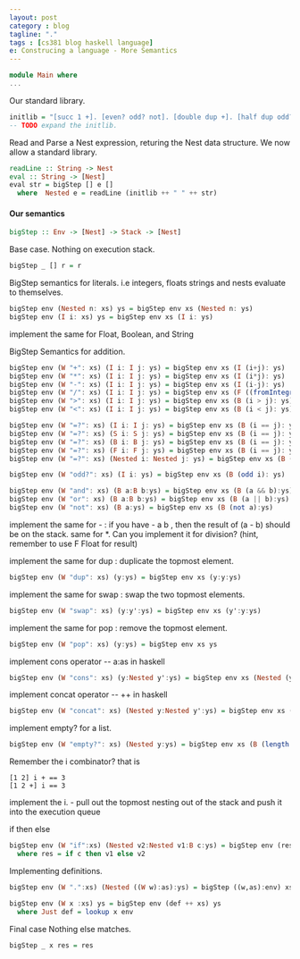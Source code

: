 ```yaml
---
layout: post
category : blog
tagline: "."
tags : [cs381 blog haskell language]
e: Construcing a language - More Semantics
---
```


~~~ haskell
module Main where
...
~~~

Our standard library.

~~~ haskell
initlib = "[succ 1 +]. [even? odd? not]. [double dup +]. [half dup odd? [succ 2 /] [2 /] if]."
-- TODO expand the initlib.
~~~

Read and Parse a Nest expression, returing the Nest data structure. We now allow a standard library.

~~~ haskell
readLine :: String -> Nest
eval :: String -> [Nest]
eval str = bigStep [] e []
  where  Nested e = readLine (initlib ++ " " ++ str)
~~~

#### Our semantics

~~~ haskell
bigStep :: Env -> [Nest] -> Stack -> [Nest]
~~~

Base case. Nothing on execution stack.

~~~ haskell
bigStep _ [] r = r
~~~

BigStep semantics for literals. i.e integers, floats strings and nests evaluate to themselves.

~~~ haskell
bigStep env (Nested n: xs) ys = bigStep env xs (Nested n: ys)
bigStep env (I i: xs) ys = bigStep env xs (I i: ys)
~~~

implement the same for Float, Boolean, and String

BigStep Semantics for addition.

~~~ haskell
bigStep env (W "+": xs) (I i: I j: ys) = bigStep env xs (I (i+j): ys)
bigStep env (W "*": xs) (I i: I j: ys) = bigStep env xs (I (i*j): ys)
bigStep env (W "-": xs) (I i: I j: ys) = bigStep env xs (I (i-j): ys)
bigStep env (W "/": xs) (I i: I j: ys) = bigStep env xs (F ((fromIntegral i)/(fromIntegral j)): ys)
bigStep env (W ">": xs) (I i: I j: ys) = bigStep env xs (B (i > j): ys)
bigStep env (W "<": xs) (I i: I j: ys) = bigStep env xs (B (i < j): ys)

bigStep env (W "=?": xs) (I i: I j: ys) = bigStep env xs (B (i == j): ys)
bigStep env (W "=?": xs) (S i: S j: ys) = bigStep env xs (B (i == j): ys)
bigStep env (W "=?": xs) (B i: B j: ys) = bigStep env xs (B (i == j): ys)
bigStep env (W "=?": xs) (F i: F j: ys) = bigStep env xs (B (i == j): ys)
bigStep env (W "=?": xs) (Nested i: Nested j: ys) = bigStep env xs (B (i == j): ys)

bigStep env (W "odd?": xs) (I i: ys) = bigStep env xs (B (odd i): ys)

bigStep env (W "and": xs) (B a:B b:ys) = bigStep env xs (B (a && b):ys)
bigStep env (W "or": xs) (B a:B b:ys) = bigStep env xs (B (a || b):ys)
bigStep env (W "not": xs) (B a:ys) = bigStep env xs (B (not a):ys)
~~~

implement the same for - : if you have - a b , then the result of (a - b) should be on the stack.
      same for *. Can you implement it for division? (hint, remember to use F Float for result)

implement the same for dup  : duplicate the topmost element.

~~~ haskell
bigStep env (W "dup": xs) (y:ys) = bigStep env xs (y:y:ys)
~~~

implement the same for swap : swap the two topmost elements.

~~~ haskell
bigStep env (W "swap": xs) (y:y':ys) = bigStep env xs (y':y:ys)
~~~


implement the same for pop : remove the topmost element.

~~~ haskell
bigStep env (W "pop": xs) (y:ys) = bigStep env xs ys
~~~

implement cons operator -- a:as in haskell

~~~ haskell
bigStep env (W "cons": xs) (y:Nested y':ys) = bigStep env xs (Nested (y:y'):ys)
~~~

implement concat operator -- ++ in haskell

~~~ haskell
bigStep env (W "concat": xs) (Nested y:Nested y':ys) = bigStep env xs (Nested (y ++ y'):ys)
~~~

implement empty? for a list.

~~~ haskell
bigStep env (W "empty?": xs) (Nested y:ys) = bigStep env xs (B (length y == 0):ys)
~~~

Remember the i combinator? that is 

~~~
[1 2] i + == 3
[1 2 +] i == 3
~~~

implement the i. - pull out the topmost nesting out of the stack and push it into the execution queue

if then else

~~~ haskell
bigStep env (W "if":xs) (Nested v2:Nested v1:B c:ys) = bigStep env (res ++ xs) ys
  where res = if c then v1 else v2
~~~

Implementing definitions.

~~~ haskell
bigStep env (W ".":xs) (Nested ((W w):as):ys) = bigStep ((w,as):env) xs ys

bigStep env (W x :xs) ys = bigStep env (def ++ xs) ys
  where Just def = lookup x env
~~~

Final case Nothing else matches.

~~~ haskell
bigStep _ x res = res
~~~

